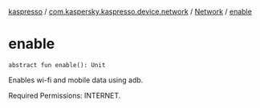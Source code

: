 [kaspresso](../../index.md) / [com.kaspersky.kaspresso.device.network](../index.md) / [Network](index.md) / [enable](./enable.md)

# enable

`abstract fun enable(): Unit`

Enables wi-fi and mobile data using adb.

Required Permissions: INTERNET.

